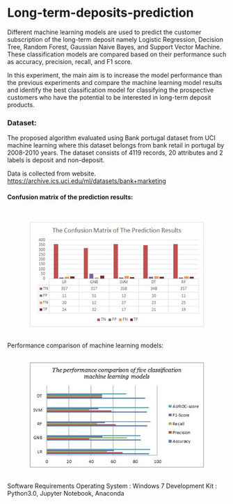 # Long-term-deposits-prediction
 Different machine learning models are used to predict the customer subscription of the long-term deposit namely Logistic Regression, Decision Tree, Random Forest, Gaussian Naive Bayes, and Support Vector Machine. These classification models are compared based on their performance such as accuracy, precision, recall, and F1 score.
 
 In this experiment, the main aim is to increase the model performance than the previous experiments and compare the machine learning model results and identify the best classification model for classifying the prospective customers who have the potential to be interested in long-term deposit products.
 
### Dataset:
 
 The proposed algorithm evaluated using Bank portugal dataset from UCI machine learning where this dataset belongs from bank retail in portugal by 2008-2010 years.
 The dataset consists of 4119 records, 20 attributes and 2 labels is deposit and non-deposit.
   
 Data is collected from website.
https://archive.ics.uci.edu/ml/datasets/bank+marketing

#### Confusion matrix of the prediction results:
<br>
<p align="center">
  <img width="400"  src="predictionAnalysis/image1.jpg">
</p>
<br>
Performance comparison of machine learning models:
<br>
<br>
<p align="center">
  <img width="400"  src="predictionAnalysis/image2.jpg">
</p>
<br>
Software Requirements          
             Operating System : Windows 7
             Development Kit : Python3.0, Jupyter Notebook, Anaconda
             
             

